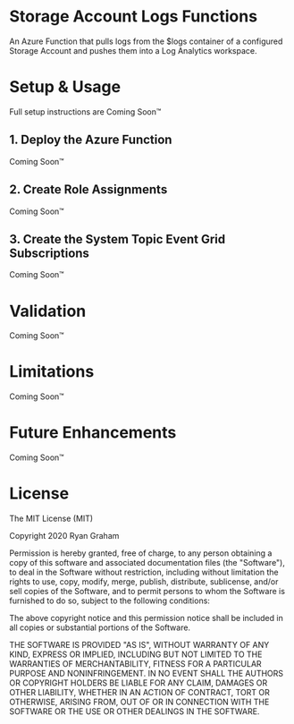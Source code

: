 # Storage Account Logs Functions

An Azure Function that pulls logs from the $logs container of a configured Storage Account and pushes them into a Log Analytics workspace.

# Setup & Usage

Full setup instructions are Coming Soon™

## 1. Deploy the Azure Function

Coming Soon™

## 2. Create Role Assignments

Coming Soon™

## 3. Create the System Topic Event Grid Subscriptions

Coming Soon™

# Validation

Coming Soon™

# Limitations

Coming Soon™

# Future Enhancements

Coming Soon™

# License

The MIT License (MIT)

Copyright 2020 Ryan Graham

Permission is hereby granted, free of charge, to any person obtaining a copy of this software and associated documentation files (the "Software"), to deal in the Software without restriction, including without limitation the rights to use, copy, modify, merge, publish, distribute, sublicense, and/or sell copies of the Software, and to permit persons to whom the Software is furnished to do so, subject to the following conditions:

The above copyright notice and this permission notice shall be included in all copies or substantial portions of the Software.

THE SOFTWARE IS PROVIDED "AS IS", WITHOUT WARRANTY OF ANY KIND, EXPRESS OR IMPLIED, INCLUDING BUT NOT LIMITED TO THE WARRANTIES OF MERCHANTABILITY, FITNESS FOR A PARTICULAR PURPOSE AND NONINFRINGEMENT. IN NO EVENT SHALL THE AUTHORS OR COPYRIGHT HOLDERS BE LIABLE FOR ANY CLAIM, DAMAGES OR OTHER LIABILITY, WHETHER IN AN ACTION OF CONTRACT, TORT OR OTHERWISE, ARISING FROM, OUT OF OR IN CONNECTION WITH THE SOFTWARE OR THE USE OR OTHER DEALINGS IN THE SOFTWARE.